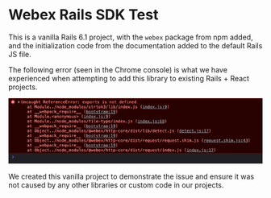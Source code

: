 # Webex Rails SDK Test

This is a vanilla Rails 6.1 project, with the `webex` package from npm added, and
the initialization code from the documentation added to the default Rails JS file.

The following error (seen in the Chrome console) is what we have experienced when
attempting to add this library to existing Rails + React projects.

![strtok3 error](/public/strtok3-error.png "strtok3 error, webex package dependency")

We created this vanilla project to demonstrate the issue and ensure it was not
caused by any other libraries or custom code in our projects.

